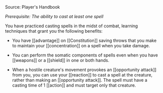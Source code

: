 Source: Player's Handbook

_Prerequisite: The ability to cast at least one spell_

You have practiced casting spells in the midst of combat, learning techniques that grant you the following benefits:

- You have [[advantage]] on [[Constitution]] saving throws that you make to maintain your [[concentration]] on a spell when you take damage.

- You can perform the somatic components of spells even when you have [[weapons]] or a [[shield]] in one or both hands.

- When a hostile creature's movement provokes an [[opportunity attack]] from you, you can use your [[reaction]] to cast a spell at the creature, rather than making an [[opportunity attack]]. The spell must have a casting time of 1 [[action]] and must target only that creature.